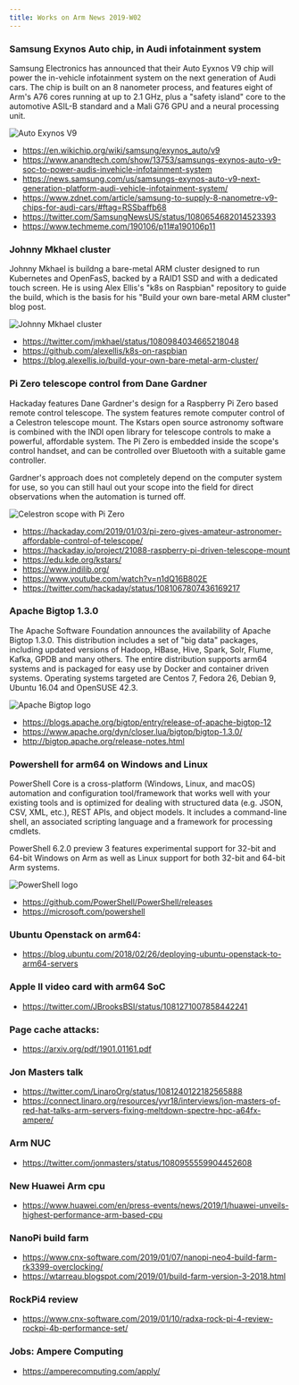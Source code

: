 ```yaml
---
title: Works on Arm News 2019-W02
---
```




### Samsung Exynos Auto chip, in Audi infotainment system

Samsung Electronics has announced that their Auto Eyxnos V9 chip will power
the in-vehicle infotainment system on the next generation of Audi cars.
The chip is built on an 8 nanometer process, and features eight
of Arm's A76 cores running at up to 2.1 GHz, plus a "safety island"
core to the automotive ASIL-B standard and a Mali G76 GPU and a
neural processing unit. 

![Auto Exynos V9](https://en.wikichip.org/w/images/thumb/1/16/exynos_auto_v9_%28front%29.png/400px-exynos_auto_v9_%28front%29.png)

* https://en.wikichip.org/wiki/samsung/exynos_auto/v9
* https://www.anandtech.com/show/13753/samsungs-exynos-auto-v9-soc-to-power-audis-invehicle-infotainment-system
* https://news.samsung.com/us/samsungs-exynos-auto-v9-next-generation-platform-audi-vehicle-infotainment-system/
* https://www.zdnet.com/article/samsung-to-supply-8-nanometre-v9-chips-for-audi-cars/#ftag=RSSbaffb68
* https://twitter.com/SamsungNewsUS/status/1080654682014523393
* https://www.techmeme.com/190106/p11#a190106p11

### Johnny Mkhael cluster

Johnny Mkhael is buildng a bare-metal ARM cluster designed to run
Kubernetes and OpenFasS, backed by a RAID1 SSD and with a dedicated touch screen.
He is using Alex Ellis's "k8s on Raspbian" repository to guide
the build, which is the basis for his "Build your own bare-metal ARM cluster"
blog post.

![Johnny Mkhael cluster](https://pbs.twimg.com/media/DwBtPXsX4AAFF7T.jpg)

* https://twitter.com/jmkhael/status/1080984034665218048
* https://github.com/alexellis/k8s-on-raspbian
* https://blog.alexellis.io/build-your-own-bare-metal-arm-cluster/

### Pi Zero telescope control from Dane Gardner

Hackaday features Dane Gardner's design for a Raspberry Pi Zero based
remote control telescope. The system features 
remote computer control of a Celestron telescope mount.
The Kstars open source astronomy software is combined with
the INDI open library for telescope controls to make a powerful,
affordable system. The Pi Zero is embedded
inside the scope's control handset, and can be controlled
over Bluetooth with a suitable game controller.

Gardner's approach does not completely
depend on the computer system for use, so you can still
haul out your scope into the field for direct observations
when the automation is turned off. 

![Celestron scope with Pi Zero](https://hackadaycom.files.wordpress.com/2018/12/Nexstar-Hand-Controller-w-RPi-Zero-W-and-INDI-0-42-screenshot-e1546306788681.png?w=800&zoom=2)

* https://hackaday.com/2019/01/03/pi-zero-gives-amateur-astronomer-affordable-control-of-telescope/
* https://hackaday.io/project/21088-raspberry-pi-driven-telescope-mount
* https://edu.kde.org/kstars/
* https://www.indilib.org/
* https://www.youtube.com/watch?v=n1dQ16B802E
* https://twitter.com/hackaday/status/1081067807436169217

### Apache Bigtop 1.3.0

The Apache Software Foundation announces the availability of
Apache Bigtop 1.3.0. This distribution includes a set of "big
data" packages, including updated versions of
Hadoop, HBase, Hive, Spark, Solr, Flume, Kafka, GPDB and many others.
The entire distribution supports arm64 systems and is packaged
for easy use by Docker and container driven systems.
Operating systems targeted are Centos 7, Fedora 26, Debian 9,
Ubuntu 16.04 and OpenSUSE 42.3.

![Apache Bigtop logo](http://bigtop.apache.org/images/bigtop-logo.png)

* https://blogs.apache.org/bigtop/entry/release-of-apache-bigtop-12
* https://www.apache.org/dyn/closer.lua/bigtop/bigtop-1.3.0/
* http://bigtop.apache.org/release-notes.html

### Powershell for arm64 on Windows and Linux

PowerShell Core is a cross-platform (Windows, Linux, and macOS) automation and configuration tool/framework that works well with your existing tools and is optimized for dealing with structured data (e.g. JSON, CSV, XML, etc.), REST APIs, and object models. It includes a command-line shell, an associated scripting language and a framework for processing cmdlets. 

PowerShell 6.2.0 preview 3 features experimental support
for 32-bit and 64-bit Windows on Arm as well as Linux 
support for both 32-bit and 64-bit Arm systems.

![PowerShell logo](https://www.powershellgallery.com/Content/Images/Branding/psgallerylogo.svg)

* https://github.com/PowerShell/PowerShell/releases
* https://microsoft.com/powershell

### Ubuntu Openstack on arm64: 

* https://blog.ubuntu.com/2018/02/26/deploying-ubuntu-openstack-to-arm64-servers

### Apple II video card with arm64 SoC 

* https://twitter.com/JBrooksBSI/status/1081271007858442241

### Page cache attacks: 

* https://arxiv.org/pdf/1901.01161.pdf

### Jon Masters talk 

* https://twitter.com/LinaroOrg/status/1081240122182565888
* https://connect.linaro.org/resources/yvr18/interviews/jon-masters-of-red-hat-talks-arm-servers-fixing-meltdown-spectre-hpc-a64fx-ampere/

### Arm NUC 

* https://twitter.com/jonmasters/status/1080955559904452608

### New Huawei Arm cpu

*  https://www.huawei.com/en/press-events/news/2019/1/huawei-unveils-highest-performance-arm-based-cpu

### NanoPi build farm

* https://www.cnx-software.com/2019/01/07/nanopi-neo4-build-farm-rk3399-overclocking/
* https://wtarreau.blogspot.com/2019/01/build-farm-version-3-2018.html

### RockPi4 review 

* https://www.cnx-software.com/2019/01/10/radxa-rock-pi-4-review-rockpi-4b-performance-set/

### Jobs: Ampere Computing 

* https://amperecomputing.com/apply/
